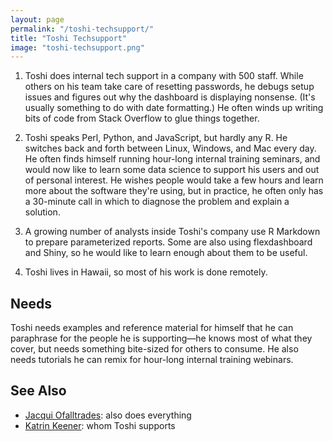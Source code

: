 ```yaml
---
layout: page
permalink: "/toshi-techsupport/"
title: "Toshi Techsupport"
image: "toshi-techsupport.png"
---
```


1. Toshi does internal tech support in a company with 500 staff. While others on
   his team take care of resetting passwords, he debugs setup issues and figures
   out why the dashboard is displaying nonsense. (It's usually something to do
   with date formatting.) He often winds up writing bits of code from Stack
   Overflow to glue things together.

2. Toshi speaks Perl, Python, and JavaScript, but hardly any R. He switches back
   and forth between Linux, Windows, and Mac every day. He often finds himself
   running hour-long internal training seminars, and would now like to learn
   some data science to support his users and out of personal interest. He
   wishes people would take a few hours and learn more about the software
   they're using, but in practice, he often only has a 30-minute call in which
   to diagnose the problem and explain a solution.

3. A growing number of analysts inside Toshi's company use R Markdown to prepare
   parameterized reports. Some are also using flexdashboard and Shiny, so he
   would like to learn enough about them to be useful.

4. Toshi lives in Hawaii, so most of his work is done remotely.

## Needs

Toshi needs examples and reference material for himself that he can paraphrase
for the people he is supporting—he knows most of what they cover, but needs
something bite-sized for others to consume. He also needs tutorials he can remix
for hour-long internal training webinars.

## See Also

-   [Jacqui Ofalltrades](../jacqui-ofalltrades/): also does everything
-   [Katrin Keener](../katrin-keener/): whom Toshi supports
